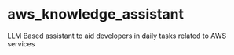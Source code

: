 # aws_knowledge_assistant
 LLM Based assistant to aid developers in daily tasks related to AWS services
